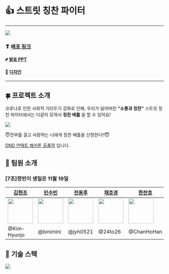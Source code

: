 # 👍 스트릿 칭찬 파이터
---
![](https://i.imgur.com/0GkIs4T.png)


### ❣ [배포 링크](http://118.67.134.87/)

#### 💕 [발표 PPT]() 

#### 💖 [디자인](https://www.figma.com/file/1bEDvD5PXRpJ02BggIs0gH/Untitled?node-id=0%3A1)
---
## 🍀 프로젝트 소개

코로나로 인한 사회적 거리두기 강화로 인해, 우리가 잃어버린 **"소통과 칭찬"**
스트릿 칭찬 파이터에서는 다같이 모여서 **칭찬 배틀** 을 할 수 있어요!


![](https://i.imgur.com/BTaa6cb.png)

😇전부를 걸고 사랑하는 너에게 칭찬 배틀을 신청한다!!😇

[DND 언택트 해커톤 출품작](https://dnd.ac/) 입니다.



## 🌷 팀원 소개

### [7조]정빈이 생일은 11월 19일
|[김현조](https://github.com/Kim-Hyunjo)|[민수빈](https://github.com/binimini)|[전용후](https://github.com/jyh0521)|[채호경](https://github.com/24to26)|[한찬호](https://github.com/ChanHoHan)|[황정빈](https://github.com/jeongbbn)
|------|------|------|------|------|------|
|<img src="https://github.com/Kim-Hyunjo.png" width="80">|<img src="https://github.com/binimini.png" width="80">|<img src="https://github.com/jyh0521.png" width="80"> |<img src="https://github.com/24to26.png" width="80">|<img src="https://github.com/ChanHoHan.png" width="80">|<img src="https://github.com/jeongbbn.png" width="80">|
|@Kim-Hyunjo|@binimini|@jyh0521|@24to26|@ChanHoHan|@jeongbbn|



## 🌷 기술 스택
![](https://i.imgur.com/10doTFN.png)

